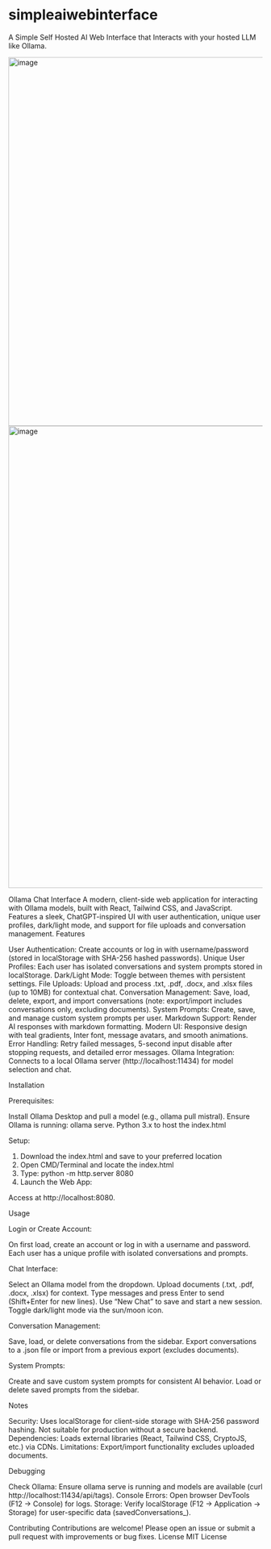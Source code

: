 # simpleaiwebinterface
A Simple Self Hosted AI Web Interface that Interacts with your hosted LLM like Ollama. 



<img width="757" height="731" alt="image" src="https://github.com/user-attachments/assets/21b6f573-6800-44f2-821a-19478af1bcf0" />

<img width="1848" height="916" alt="image" src="https://github.com/user-attachments/assets/6fd6811a-0008-494a-a3cc-8f4cae9fce08" />


Ollama Chat Interface
A modern, client-side web application for interacting with Ollama models, built with React, Tailwind CSS, and JavaScript. Features a sleek, ChatGPT-inspired UI with user authentication, unique user profiles, dark/light mode, and support for file uploads and conversation management.
Features

User Authentication: Create accounts or log in with username/password (stored in localStorage with SHA-256 hashed passwords).
Unique User Profiles: Each user has isolated conversations and system prompts stored in localStorage.
Dark/Light Mode: Toggle between themes with persistent settings.
File Uploads: Upload and process .txt, .pdf, .docx, and .xlsx files (up to 10MB) for contextual chat.
Conversation Management: Save, load, delete, export, and import conversations (note: export/import includes conversations only, excluding documents).
System Prompts: Create, save, and manage custom system prompts per user.
Markdown Support: Render AI responses with markdown formatting.
Modern UI: Responsive design with teal gradients, Inter font, message avatars, and smooth animations.
Error Handling: Retry failed messages, 5-second input disable after stopping requests, and detailed error messages.
Ollama Integration: Connects to a local Ollama server (http://localhost:11434) for model selection and chat.

Installation

Prerequisites:

Install Ollama Desktop and pull a model (e.g., ollama pull mistral).
Ensure Ollama is running: ollama serve.
Python 3.x to host the index.html


Setup:

1. Download the index.html and save to your preferred location
2. Open CMD/Terminal and locate the index.html
3. Type: python -m http.server 8080
4. Launch the Web App:

Access at http://localhost:8080.

Usage

Login or Create Account:

On first load, create an account or log in with a username and password.
Each user has a unique profile with isolated conversations and prompts.


Chat Interface:

Select an Ollama model from the dropdown.
Upload documents (.txt, .pdf, .docx, .xlsx) for context.
Type messages and press Enter to send (Shift+Enter for new lines).
Use “New Chat” to save and start a new session.
Toggle dark/light mode via the sun/moon icon.


Conversation Management:

Save, load, or delete conversations from the sidebar.
Export conversations to a .json file or import from a previous export (excludes documents).


System Prompts:

Create and save custom system prompts for consistent AI behavior.
Load or delete saved prompts from the sidebar.



Notes

Security: Uses localStorage for client-side storage with SHA-256 password hashing. Not suitable for production without a secure backend.
Dependencies: Loads external libraries (React, Tailwind CSS, CryptoJS, etc.) via CDNs.
Limitations: Export/import functionality excludes uploaded documents.

Debugging

Check Ollama: Ensure ollama serve is running and models are available (curl http://localhost:11434/api/tags).
Console Errors: Open browser DevTools (F12 → Console) for logs.
Storage: Verify localStorage (F12 → Application → Storage) for user-specific data (savedConversations_<username>).

Contributing
Contributions are welcome! Please open an issue or submit a pull request with improvements or bug fixes.
License
MIT License
